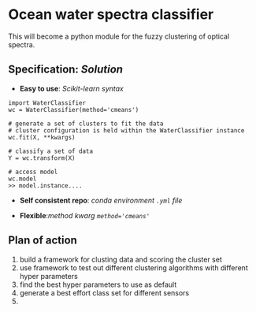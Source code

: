 # Ocean water spectra classifier

This will become a python module for the fuzzy clustering of optical spectra.

## __Specification__: _Solution_

* __Easy to use__: _Scikit-learn syntax_

```
import WaterClassifier
wc = WaterClassifier(method='cmeans')

# generate a set of clusters to fit the data
# cluster configuration is held within the WaterClassifier instance
wc.fit(X, **kwargs)

# classify a set of data
Y = wc.transform(X)

# access model
wc.model
>> model.instance....
```

* __Self consistent repo__: _conda environment `.yml` file_

* __Flexible__:_method kwarg `method='cmeans'`_

## Plan of action

1) build a framework for clusting data and scoring the cluster set
2) use framework to test out different clustering algorithms with different hyper parameters
3) find the best hyper parameters to use as default
4) generate a best effort class set for different sensors
4) 

